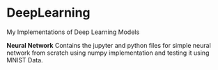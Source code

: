 # DeepLearning
My Implementations of Deep Learning Models

**Neural Network**
Contains the jupyter and python files for simple neural network from scratch using numpy implementation and testing it using MNIST Data.
